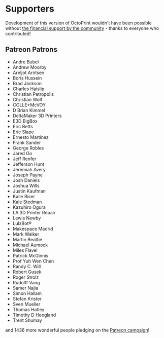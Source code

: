 # Supporters 

Development of this version of OctoPrint wouldn't have been possible without
[the financial support by the community](https://octoprint.org/support-octoprint/) -
thanks to everyone who contributed!

## Patreon Patrons

  * Andre Bubel
  * Andrew Moorby
  * Arnljot Arntsen
  * Boris Hussein
  * Brad Jackson
  * Charles Haislip
  * Christian Petropolis
  * Christian Wolf
  * COLLE+McVOY
  * D Brian Kimmel
  * DeltaMaker 3D Printers
  * E3D BigBox
  * Eric Betts
  * Eric Slape
  * Ernesto Martinez
  * Frank Sander
  * George Robles
  * Jared Go
  * Jeff Renfer
  * Jefferson Hunt
  * Jeremiah Avery
  * Joseph Payne
  * Josh Daniels
  * Joshua Wills
  * Justin Kaufman
  * Kaile Riser
  * Kale Stedman
  * Kazuhiro Ogura
  * LA 3D Printer Repair
  * Lewis Newby
  * LulzBot®
  * Makespace Madrid
  * Mark Walker
  * Martin Beattie
  * Michael Aumock
  * Miles Flavel
  * Patrick McGinnis
  * Prof Yuh Wen Chen
  * Randy C. Will
  * Robert Gusek
  * Roger Strolz
  * Rudolff Vang
  * Samer Najia
  * Simon Hallam
  * Stefan Krister
  * Sven Mueller
  * Thomas Hatley
  * Timothy D Hoogland
  * Trent Shumay

and 1436 more wonderful people pledging on the [Patreon campaign](https://patreon.com/foosel)!